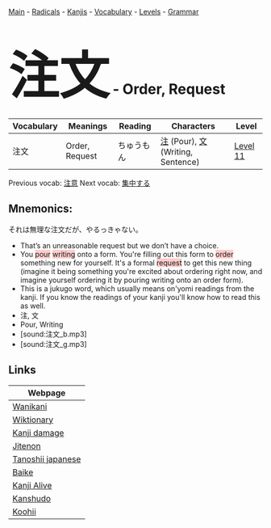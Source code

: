 <style> bigfont {font-size: 100px}</style>
[Main](../README.md) -
[Radicals](../radicals.md) -
[Kanjis](../kanjis.md) -
[Vocabulary](../vocabulary.md) -
[Levels](../levels.md) -
[Grammar](../grammar.md)
# <bigfont> 注文</bigfont> - Order, Request 

| Vocabulary | Meanings | Reading | Characters | Level |
| --- | --- | --- | --- | --- |
| 注文 | Order, Request | ちゅうもん |  [注](../kanjis/注.md) (Pour), [文](../kanjis/文.md) (Writing, Sentence) | [Level 11](../levels/wk_level11.md) |

Previous vocab: [注意](注意.md) Next vocab: [集中する](集中する.md) 

## Mnemonics:
それは無理な注文だが、やるっきゃない。
* That’s an unreasonable request but we don’t have a choice.
* You <span style="background-color:#ffcccb"> pour</span> <span style="background-color:#ffcccb"> writing</span> onto a form. You're filling out this form to <span style="background-color:#ffcccb"> order</span> something new for yourself. It's a formal <span style="background-color:#ffcccb"> request</span> to get this new thing (imagine it being something you're excited about ordering right now, and imagine yourself ordering it by pouring writing onto an order form).
* This is a jukugo word, which usually means on'yomi readings from the kanji. If you know the readings of your kanji you'll know how to read this as well.
* 注, 文
* Pour, Writing
* [sound:注文_b.mp3]
* [sound:注文_g.mp3]


## Links 

| Webpage |
| --- |
| [Wanikani          ](https://www.wanikani.com/kanji/注文) |
| [Wiktionary        ](https://en.wiktionary.org/wiki/注文) |
| [Kanji damage      ](http://www.kanjidamage.com/kanji/search?utf8=✓&q=注文) |
| [Jitenon           ](https://jitenon.com/kanji/注文) |
| [Tanoshii japanese ](https://www.tanoshiijapanese.com/dictionary/kanji.cfm?k=注文) |
| [Baike             ](https://baike.baidu.com/item/注文) |
| [Kanji Alive       ](https://app.kanjialive.com/注文) |
| [Kanshudo          ](https://www.kanshudo.com/searchmn?q=注文) |
| [Koohii            ](https://kanji.koohii.com/study/kanji/注文) |
